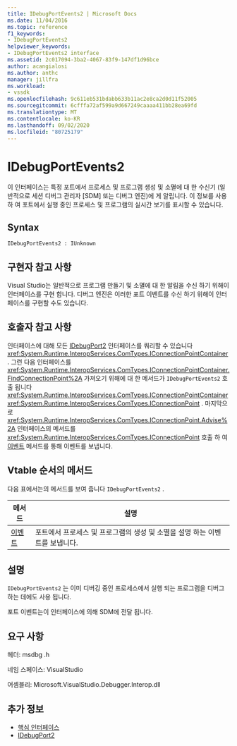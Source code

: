 ```yaml
---
title: IDebugPortEvents2 | Microsoft Docs
ms.date: 11/04/2016
ms.topic: reference
f1_keywords:
- IDebugPortEvents2
helpviewer_keywords:
- IDebugPortEvents2 interface
ms.assetid: 2c017094-3ba2-4067-83f9-147df1d96bce
author: acangialosi
ms.author: anthc
manager: jillfra
ms.workload:
- vssdk
ms.openlocfilehash: 9c611eb531bdabb633b11ac2e8ca2d0d11f52005
ms.sourcegitcommit: 6cfffa72af599a9d667249caaaa411bb28ea69fd
ms.translationtype: MT
ms.contentlocale: ko-KR
ms.lasthandoff: 09/02/2020
ms.locfileid: "80725179"
---
```

# <a name="idebugportevents2"></a>IDebugPortEvents2
이 인터페이스는 특정 포트에서 프로세스 및 프로그램 생성 및 소멸에 대 한 수신기 (일반적으로 세션 디버그 관리자 [SDM] 또는 디버그 엔진)에 게 알립니다. 이 정보를 사용 하 여 포트에서 실행 중인 프로세스 및 프로그램의 실시간 보기를 표시할 수 있습니다.

## <a name="syntax"></a>Syntax

```
IDebugPortEvents2 : IUnknown
```

## <a name="notes-for-implementers"></a>구현자 참고 사항
 Visual Studio는 일반적으로 프로그램 만들기 및 소멸에 대 한 알림을 수신 하기 위해이 인터페이스를 구현 합니다. 디버그 엔진은 이러한 포트 이벤트를 수신 하기 위해이 인터페이스를 구현할 수도 있습니다.

## <a name="notes-for-callers"></a>호출자 참고 사항
 인터페이스에 대해 모든 [IDebugPort2](../../../extensibility/debugger/reference/idebugport2.md) 인터페이스를 쿼리할 수 있습니다 <xref:System.Runtime.InteropServices.ComTypes.IConnectionPointContainer> . 그런 다음 인터페이스를 <xref:System.Runtime.InteropServices.ComTypes.IConnectionPointContainer.FindConnectionPoint%2A> 가져오기 위해에 대 한 메서드가 `IDebugPortEvents2` 호출 됩니다 <xref:System.Runtime.InteropServices.ComTypes.IConnectionPointContainer> <xref:System.Runtime.InteropServices.ComTypes.IConnectionPoint> . 마지막으로 <xref:System.Runtime.InteropServices.ComTypes.IConnectionPoint.Advise%2A> 인터페이스의 메서드를 <xref:System.Runtime.InteropServices.ComTypes.IConnectionPoint> 호출 하 여 [이벤트](../../../extensibility/debugger/reference/idebugportevents2-event.md) 메서드를 통해 이벤트를 보냅니다.

## <a name="methods-in-vtable-order"></a>Vtable 순서의 메서드
 다음 표에서는의 메서드를 보여 줍니다 `IDebugPortEvents2` .

|메서드|설명|
|------------|-----------------|
|[이벤트](../../../extensibility/debugger/reference/idebugportevents2-event.md)|포트에서 프로세스 및 프로그램의 생성 및 소멸을 설명 하는 이벤트를 보냅니다.|

## <a name="remarks"></a>설명
 `IDebugPortEvents2` 는 이미 디버깅 중인 프로세스에서 실행 되는 프로그램을 디버그 하는 데에도 사용 됩니다.

 포트 이벤트는이 인터페이스에 의해 SDM에 전달 됩니다.

## <a name="requirements"></a>요구 사항
 헤더: msdbg .h

 네임 스페이스: VisualStudio

 어셈블리: Microsoft.VisualStudio.Debugger.Interop.dll

## <a name="see-also"></a>추가 정보
- [핵심 인터페이스](../../../extensibility/debugger/reference/core-interfaces.md)
- [IDebugPort2](../../../extensibility/debugger/reference/idebugport2.md)
